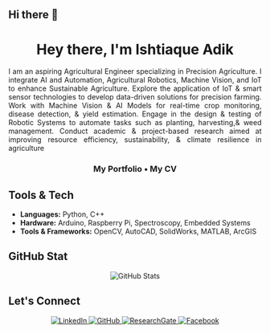 ## Hi there 👋

<h1 align="center" style="border-bottom: none;">
  Hey there, I'm Ishtiaque Adik
</h1>

<p align="justify">
I am an aspiring Agricultural Engineer specializing in Precision Agriculture. I integrate AI and Automation, Agricultural Robotics, Machine Vision, and IoT to enhance Sustainable Agriculture. Explore the application of IoT & smart sensor technologies to develop data-driven solutions for precision farming. Work with Machine Vision & AI Models for real-time crop monitoring, disease detection, & yield estimation. Engage in the design & testing of Robotic Systems to automate tasks such as planting, harvesting,&  weed management. Conduct academic & project-based research aimed at improving resource efficiency, sustainability, & climate resilience in agriculture
</p>
<h3 align="center"> 
  <a href="https://ishtiaque-adik.lovable.app/" style="text-decoration: none; color: inherit;">My Portfolio</a> • 
  <a href="https://drive.google.com/file/d/1-cSU7a-NIjran8aVJzsJAAdg_qjjqDVG/view?usp=sharing" style="text-decoration: none; color: inherit;">My CV</a>
</h3>

## Tools & Tech
- **Languages:** Python, C++  
- **Hardware:** Arduino, Raspberry Pi, Spectroscopy, Embedded Systems
- **Tools & Frameworks:** OpenCV, AutoCAD, SolidWorks, MATLAB, ArcGIS 

## GitHub Stat
<p align="center">
  <img src="https://github-readme-stats.vercel.app/api?username=adik2405048&theme=vue-dark&show_icons=true&hide_border=true&count_private=true" alt="GitHub Stats" />
</p>

## Let's Connect
<p align="center">
  <a href="https://www.linkedin.com/in/ishtiaque-adik/" tabindex="-1">
    <img src="https://img.shields.io/badge/LinkedIn-0A66C2?style=for-the-badge&logo=linkedin&logoColor=white" alt="LinkedIn"/>
  </a>
  <a href="https://github.com/adik2405048" tabindex="-1">
    <img src="https://img.shields.io/badge/GitHub-181717?style=for-the-badge&logo=github&logoColor=white" alt="GitHub"/>
  </a>
  <a href="https://www.researchgate.net/profile/Ishtiaque-Adik-2" tabindex="-1">
    <img src="https://img.shields.io/badge/ResearchGate-00CCBB?style=for-the-badge&logo=ResearchGate&logoColor=white" alt="ResearchGate"/>
  </a>
  <a href="https://www.facebook.com/helloadik" tabindex="-1">
    <img src="https://img.shields.io/badge/Facebook-1877F2?style=for-the-badge&logo=facebook&logoColor=white" alt="Facebook"/>
  </a>
